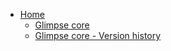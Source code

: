 * [Home](https://github.com/gelles-brandeis/Glimpse/wiki/Home)
  * [Glimpse core](https://github.com/gelles-brandeis/Glimpse/wiki/Glimpse-main-program)
  * [Glimpse core - Version history](https://github.com/gelles-brandeis/Glimpse/wiki/Glimpse-core---Version-history)